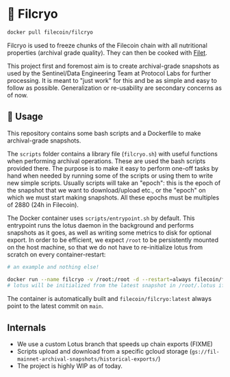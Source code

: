 # :ice_cube: Filcryo

```sh
docker pull filecoin/filcryo
```

Filcryo is used to freeze chunks of the Filecoin chain with all nutritional
properties (archival grade quality). They can then be cooked with
[Filet](https://github.com/filecoin-project/filcryo).

This project first and foremost aim is to create archival-grade snapshots as
used by the Sentinel/Data Engineering Team at Protocol Labs for further
processing. It is meant to "just work" for this and be as simple and easy to
follow as possible. Generalization or re-usability are secondary concerns as
of now.

## :rocket: Usage

This repository contains some bash scripts and a Dockerfile to make
archival-grade snapshots.

The `scripts` folder contains a library file (`filcryo.sh`) with useful
functions when performing archival operations. These are used the bash scripts
provided there. The purpose is to make it easy to perform one-off tasks by
hand when needed by running some of the scripts or using them to write new
simple scripts. Usually scripts will take an "epoch": this is the epoch of the
snapshot that we want to download/upload etc., or the "epoch" on which we must
start making snapshots. All these epochs must be multiples of 2880 (24h in
Filecoin).

The Docker container uses `scripts/entrypoint.sh` by default. This entrypoint
runs the lotus daemon in the background and performs snapshots as it goes, as
well as writing some metrics to disk for optional export. In order to be
efficient, we expect `/root` to be persistently mounted on the host machine,
so that we do not have to re-initialize lotus from scratch on every
container-restart:

```sh
# an example and nothing else!

docker run --name filcryo -v /root:/root -d --restart=always filecoin/filcryo:latest
# lotus will be initialized from the latest snapshot in /root/.lotus if not present already
```

The container is automatically built and `filecoin/filcryo:latest` always point to the latest commit on `main`.

## Internals

* We use a custom Lotus branch that speeds up chain exports (FIXME)
* Scripts upload and download from a specific gcloud storage (`gs://fil-mainnet-archival-snapshots/historical-exports/`)
* The project is highly WIP as of today.
